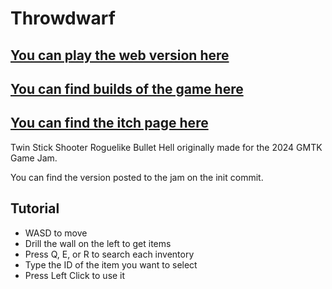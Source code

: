 # Throwdwarf
## [You can play the web version here](https://staringlongingly.github.io/Throwdwarf)
## [You can find builds of the game here](https://github.com/staringlongingly/throwdwarf/releases)
## [You can find the itch page here](https://longingly.itch.io/throwdwarf)

Twin Stick Shooter Roguelike Bullet Hell originally made for the 2024 GMTK Game Jam.

You can find the version posted to the jam on the init commit.

## Tutorial
- WASD to move
- Drill the wall on the left to get items
- Press Q, E, or R to search each inventory
- Type the ID of the item you want to select
- Press Left Click to use it
